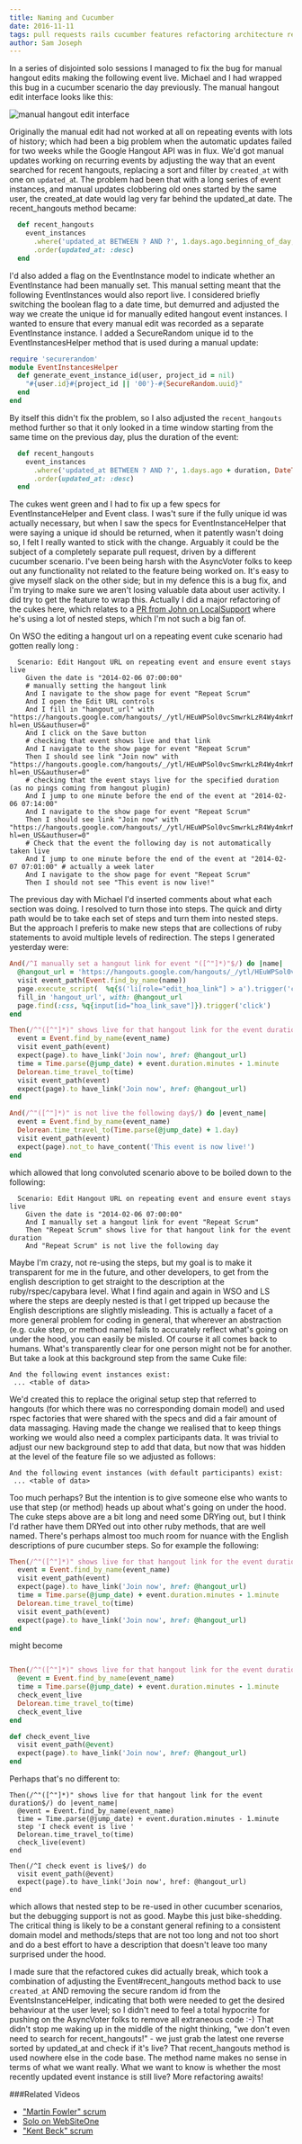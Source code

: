 ```yaml
---
title: Naming and Cucumber
date: 2016-11-11
tags: pull requests rails cucumber features refactoring architecture rearchitecting domain driven design DDD steps nested
author: Sam Joseph
---
```


In a series of disjointed solo sessions I managed to fix the bug for manual hangout edits making the following event live.  Michael and I had wrapped this bug in a cucumber scenario the day previously.  The manual hangout edit interface looks like this:

![manual hangout edit interface](https://www.dropbox.com/s/4xbad7ddniesyo7/Screenshot%202016-10-18%2017.00.20.png?dl=1)

Originally the manual edit had not worked at all on repeating events with lots of history; which had been a big problem when the automatic updates failed for two weeks while the Google Hangout API was in flux.  We'd got manual updates working on recurring events by adjusting the way that an event searched for recent hangouts, replacing a sort and filter by `created_at` with one on `updated_a`t.  The problem had been that with a long series of event instances, and manual updates clobbering old ones started by the same user, the created_at date would lag very far behind the updated_at date.  The recent_hangouts method became:

```rb
  def recent_hangouts
    event_instances
      .where('updated_at BETWEEN ? AND ?', 1.days.ago.beginning_of_day, DateTime.now.end_of_day)
      .order(updated_at: :desc)
  end
```

I'd also added a flag on the EventInstance model to indicate whether an EventInstance had been manually set.  This manual setting meant that the following EventInstances would also report live.  I considered briefly switching the boolean flag to a date time, but demurred and adjusted the way we create the unique id for manually edited hangout event instances.  I wanted to ensure that every manual edit was recorded as a separate EventInstance instance.  I added a SecureRandom unique id to the EventInstancesHelper method that is used during a manual update:

```rb
require 'securerandom'
module EventInstancesHelper
  def generate_event_instance_id(user, project_id = nil)
    "#{user.id}#{project_id || '00'}-#{SecureRandom.uuid}"
  end
end
```

By itself this didn't fix the problem, so I also adjusted the `recent_hangouts` method further so that it only looked in a time window starting from the same time on the previous day, plus the duration of the event:

```rb
  def recent_hangouts
    event_instances
      .where('updated_at BETWEEN ? AND ?', 1.days.ago + duration, DateTime.now.end_of_day)
      .order(updated_at: :desc)
  end
```

The cukes went green and I had to fix up a few specs for EventInstanceHelper and Event class.  I was't sure if the fully unique id was actually necessary, but when I saw the specs for EventInstanceHelper that were saying a unique id should be returned, when it patently wasn't doing so, I felt I really wanted to stick with the change.  Arguably it could be the subject of a completely separate pull request, driven by a different cucumber scenario.  I've been being harsh with the AsyncVoter folks to keep out any functionality not related to the feature being worked on.  It's easy to give myself slack on the other side; but in my defence this is a bug fix, and I'm trying to make sure we aren't losing valuable data about user activity.  I did try to get the feature to wrap this.  Actually I did a major refactoring of the cukes here, which relates to a [PR from John on LocalSupport](https://github.com/AgileVentures/LocalSupport/pull/391) where he's using a lot of nested steps, which I'm not such a big fan of.

On WSO the editing a hangout url on a repeating event cuke scenario had gotten really long  :

```gherkin
  Scenario: Edit Hangout URL on repeating event and ensure event stays live
    Given the date is "2014-02-06 07:00:00"
    # manually setting the hangout link
    And I navigate to the show page for event "Repeat Scrum"
    And I open the Edit URL controls
    And I fill in "hangout_url" with "https://hangouts.google.com/hangouts/_/ytl/HEuWPSol0vcSmwrkLzR4Wy4mkrNxNUxVmqHMmCIjEZ8=?hl=en_US&authuser=0"
    And I click on the Save button
    # checking that event shows live and that link
    And I navigate to the show page for event "Repeat Scrum"
    Then I should see link "Join now" with "https://hangouts.google.com/hangouts/_/ytl/HEuWPSol0vcSmwrkLzR4Wy4mkrNxNUxVmqHMmCIjEZ8=?hl=en_US&authuser=0"
    # checking that the event stays live for the specified duration (as no pings coming from hangout plugin)
    And I jump to one minute before the end of the event at "2014-02-06 07:14:00"
    And I navigate to the show page for event "Repeat Scrum"
    Then I should see link "Join now" with "https://hangouts.google.com/hangouts/_/ytl/HEuWPSol0vcSmwrkLzR4Wy4mkrNxNUxVmqHMmCIjEZ8=?hl=en_US&authuser=0"
    # Check that the event the following day is not automatically taken live
    And I jump to one minute before the end of the event at "2014-02-07 07:01:00" # actually a week later
    And I navigate to the show page for event "Repeat Scrum"
    Then I should not see "This event is now live!"
```

The previous day with Michael I'd inserted comments about what each section was doing.  I resolved to turn those into steps.  The quick and dirty path would be to take each set of steps and turn them into nested steps.  But the approach I preferis to make new steps that are collections of ruby statements to avoid multiple levels of redirection.  The steps I generated yesterday were:

```rb
And(/^I manually set a hangout link for event "([^"]*)"$/) do |name|
  @hangout_url = 'https://hangouts.google.com/hangouts/_/ytl/HEuWPSol0vcSmwrkLzR4Wy4mkrNxNUxVmqHMmCIjEZ8=?hl=en_US&authuser=0'
  visit event_path(Event.find_by_name(name))
  page.execute_script(  %q{$('li[role="edit_hoa_link"] > a').trigger('click')}  )
  fill_in 'hangout_url', with: @hangout_url
  page.find(:css, %q{input[id="hoa_link_save"]}).trigger('click')
end

Then(/^"([^"]*)" shows live for that hangout link for the event duration$/) do |event_name|
  event = Event.find_by_name(event_name)
  visit event_path(event)
  expect(page).to have_link('Join now', href: @hangout_url)
  time = Time.parse(@jump_date) + event.duration.minutes - 1.minute
  Delorean.time_travel_to(time)
  visit event_path(event)
  expect(page).to have_link('Join now', href: @hangout_url)
end

And(/^"([^"]*)" is not live the following day$/) do |event_name|
  event = Event.find_by_name(event_name)
  Delorean.time_travel_to(Time.parse(@jump_date) + 1.day)
  visit event_path(event)
  expect(page).not_to have_content('This event is now live!')
end

```

which allowed that long convoluted scenario above to be boiled down to the following:

```gherkin
  Scenario: Edit Hangout URL on repeating event and ensure event stays live
    Given the date is "2014-02-06 07:00:00"
    And I manually set a hangout link for event "Repeat Scrum"
    Then "Repeat Scrum" shows live for that hangout link for the event duration
    And "Repeat Scrum" is not live the following day
```

Maybe I'm crazy, not re-using the steps, but my goal is to make it transparent for me in the future, and other developers, to get from the english description to get straight to the description at the ruby/rspec/capybara level.  What I find again and again in WSO and LS where the steps are deeply nested is that I get tripped up because the English descriptions are slightly misleading.  This is actually a facet of a more general problem for coding in general, that wherever an abstraction (e.g. cuke step, or method name) fails to accurately reflect what's going on under the hood, you can easily be misled.  Of course it all comes back to humans.  What's transparently clear for one person might not be for another.  But take a look at this background step from the same Cuke file:

```gherkin
And the following event instances exist:
 ... <table of data>
```

We'd created this to replace the original setup step that referred to hangouts (for which there was no corresponding domain model) and used rspec factories that were shared with the specs and did a fair amount of data massaging.  Having made the change we realised that to keep things working we would also need a complex participants data.  It was trivial to adjust our new background step to add that data, but now that was hidden at the level of the feature file so we adjusted as follows:

```gherkin
And the following event instances (with default participants) exist:
 ... <table of data>
```

Too much perhaps?  But the intention is to give someone else who wants to use that step (or method) heads up about what's going on under the hood.  The cuke steps above are a bit long and need some DRYing out, but I think I'd rather have them DRYed out into other ruby methods, that are well named.  There's perhaps almost too much room for nuance with the English descriptions of pure cucumber steps.  So for example the following:

```rb
Then(/^"([^"]*)" shows live for that hangout link for the event duration$/) do |event_name|
  event = Event.find_by_name(event_name)
  visit event_path(event)
  expect(page).to have_link('Join now', href: @hangout_url)
  time = Time.parse(@jump_date) + event.duration.minutes - 1.minute
  Delorean.time_travel_to(time)
  visit event_path(event)
  expect(page).to have_link('Join now', href: @hangout_url)
end
```
might become

```rb

Then(/^"([^"]*)" shows live for that hangout link for the event duration$/) do |event_name|
  @event = Event.find_by_name(event_name)
  time = Time.parse(@jump_date) + event.duration.minutes - 1.minute
  check_event_live
  Delorean.time_travel_to(time)
  check_event_live
end

def check_event_live
  visit event_path(@event)
  expect(page).to have_link('Join now', href: @hangout_url)
end
```

Perhaps that's no different to:

```
Then(/^"([^"]*)" shows live for that hangout link for the event duration$/) do |event_name|
  @event = Event.find_by_name(event_name)
  time = Time.parse(@jump_date) + event.duration.minutes - 1.minute
  step 'I check event is live '
  Delorean.time_travel_to(time)
  check_live(event)
end

Then(/^I check event is live$/) do
  visit event_path(@event)
  expect(page).to have_link('Join now', href: @hangout_url)
end
```

which allows that nested step to be re-used in other cucumber scenarios, but the debugging support is not as good.  Maybe this just bike-shedding.  The critical thing is likely to be a constant general refining to a consistent domain model and methods/steps that are not too long and not too short and do a best effort to have a description that doesn't leave too many surprised under the hood.

I made sure that the refactored cukes did actually break, which took a combination of adjusting the Event#recent_hangouts method back to use `created_at` AND removing the secure random id from the EventsInstanceHelper, indicating that both were needed to get the desired behaviour at the user level; so I didn't need to feel a total hypocrite for pushing on the AsyncVoter folks to remove all extraneous code :-)  That didn't stop me waking up in the middle of the night thinking, "we don't even need to search for recent_hangouts!" - we just grab the latest one reverse sorted by updated_at and check if it's live?  That recent_hangouts method is used nowhere else in the code base.  The method name makes no sense in terms of what we want really.  What we want to know is whether the most recently updated event instance is still live?  More refactoring awaits!

###Related Videos

* ["Martin Fowler" scrum](https://www.youtube.com/watch?v=QMvJADMRpo0)
* [Solo on WebSiteOne](https://www.youtube.com/watch?v=ntvRINA66UM)
* ["Kent Beck" scrum](https://www.youtube.com/watch?v=xM-QeSOiHqA)
 



